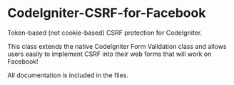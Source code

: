 CodeIgniter-CSRF-for-Facebook
=============================

Token-based (not cookie-based) CSRF protection for CodeIgniter.

This class extends the native CodeIgniter Form Validation class and 
allows users easily to implement CSRF into their web forms that will work on Facebook!

All documentation is included in the files.